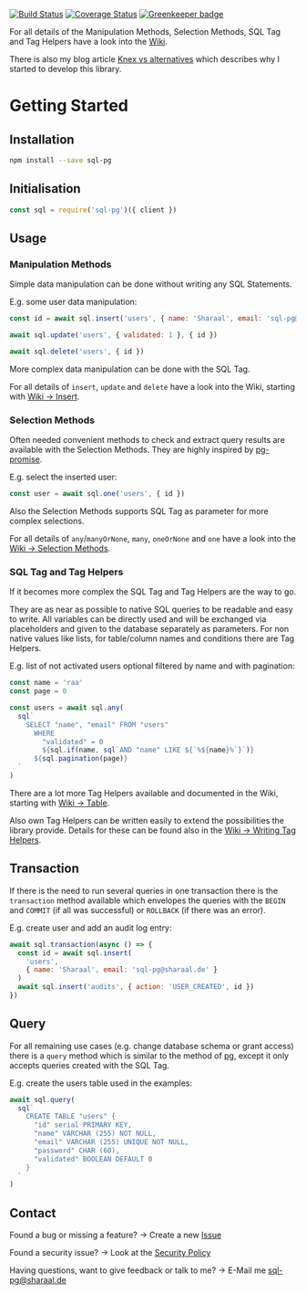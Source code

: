 [![Build Status](https://travis-ci.org/Sharaal/sql-pg.svg)](https://travis-ci.org/Sharaal/sql-pg)
[![Coverage Status](https://coveralls.io/repos/github/Sharaal/sql-pg/badge.svg?branch=master)](https://coveralls.io/github/Sharaal/sql-pg?branch=master)
[![Greenkeeper badge](https://badges.greenkeeper.io/Sharaal/sql-pg.svg)](https://greenkeeper.io/)

For all details of the Manipulation Methods, Selection Methods, SQL Tag and Tag Helpers have a look into the [Wiki](https://github.com/Sharaal/sql-pg/wiki).

There is also my blog article [Knex vs alternatives](http://blog.sharaal.de/2019/03/12/knex-vs-alternatives.html) which describes why I started to develop this library.

# Getting Started

## Installation

```bash
npm install --save sql-pg
```

## Initialisation

```javascript
const sql = require('sql-pg')({ client })
```

## Usage

### Manipulation Methods

Simple data manipulation can be done without writing any SQL Statements.

E.g. some user data manipulation:

```javascript
const id = await sql.insert('users', { name: 'Sharaal', email: 'sql-pg@sharaal.de' })

await sql.update('users', { validated: 1 }, { id })

await sql.delete('users', { id })
```

More complex data manipulation can be done with the SQL Tag.

For all details of `insert`, `update` and `delete` have a look into the Wiki, starting with [Wiki -> Insert](https://github.com/Sharaal/sql-pg/wiki/Insert).

### Selection Methods

Often needed convenient methods to check and extract query results are available with the Selection Methods. They are highly inspired by [pg-promise](http://vitaly-t.github.io/pg-promise/index.html).

E.g. select the inserted user:

```javascript
const user = await sql.one('users', { id })
```

Also the Selection Methods supports SQL Tag as parameter for more complex selections.

For all details of `any`/`manyOrNone`, `many`, `oneOrNone` and `one` have a look into the [Wiki -> Selection Methods](https://github.com/Sharaal/sql-pg/wiki/Selection-Methods).

### SQL Tag and Tag Helpers

If it becomes more complex the SQL Tag and Tag Helpers are the way to go.

They are as near as possible to native SQL queries to be readable and easy to write. All variables can be directly used and will be exchanged via placeholders and given to the database separately as parameters. For non native values like lists, for table/column names and conditions there are Tag Helpers.

E.g. list of not activated users optional filtered by name and with pagination:

```javascript
const name = 'raa'
const page = 0

const users = await sql.any(
  sql`
    SELECT "name", "email" FROM "users"
      WHERE
        "validated" = 0
        ${sql.if(name, sql`AND "name" LIKE ${`%${name}%`}`)}
      ${sql.pagination(page)}
  `
)
```

There are a lot more Tag Helpers available and documented in the Wiki, starting with [Wiki -> Table](https://github.com/Sharaal/sql-pg/wiki/Table).

Also own Tag Helpers can be written easily to extend the possibilities the library provide. Details for these can be found also in the [Wiki -> Writing Tag Helpers](https://github.com/Sharaal/sql-pg/wiki/Writing-Tag-Helpers).

## Transaction

If there is the need to run several queries in one transaction there is the `transaction` method available which envelopes the queries with the `BEGIN` and `COMMIT` (if all was successful) or `ROLLBACK` (if there was an error).

E.g. create user and add an audit log entry:

```javascript
await sql.transaction(async () => {
  const id = await sql.insert(
    'users',
    { name: 'Sharaal', email: 'sql-pg@sharaal.de' }
  )
  await sql.insert('audits', { action: 'USER_CREATED', id })
})
```

## Query

For all remaining use cases (e.g. change database schema or grant access) there is a `query` method which is similar to the method of [pg](https://node-postgres.com/), except it only accepts queries created with the SQL Tag.

E.g. create the users table used in the examples:

```javascript
await sql.query(
  sql`
    CREATE TABLE "users" {
      "id" serial PRIMARY KEY,
      "name" VARCHAR (255) NOT NULL,
      "email" VARCHAR (255) UNIQUE NOT NULL,
      "password" CHAR (60),
      "validated" BOOLEAN DEFAULT 0
    }
  `
)
```

## Contact

Found a bug or missing a feature? -> Create a new [Issue](https://github.com/Sharaal/sql-pg/issues)

Found a security issue? -> Look at the [Security Policy](https://github.com/Sharaal/sql-pg/security/policy)

Having questions, want to give feedback or talk to me? -> E-Mail me sql-pg@sharaal.de
